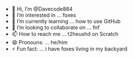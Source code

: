 - 👋 Hi, I’m @Davecode884
- 👀 I’m interested in ... foxes
- 🌱 I’m currently learning ... how to use GitHub
- 💞️ I’m looking to collaborate on ... fnf
- 📫 How to reach me ... t2heushd on Scratch
- 😄 Pronouns: ... he/him
- ⚡ Fun fact: ... i have foxes living in my backyard

<!---
Davecode884/Davecode884 is a ✨ special ✨ repository because its `README.md` (this file) appears on your GitHub profile.
You can click the Preview link to take a look at your changes.
--->
